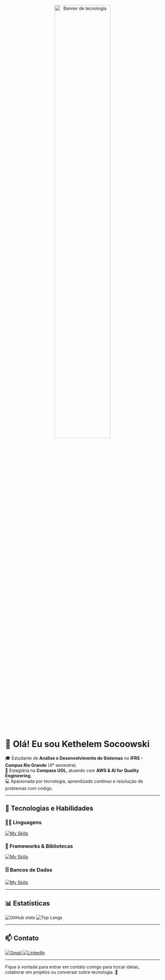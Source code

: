 <!-- Banner alinhado centralizado -->
<div align="center">
  <img src="https://raw.githubusercontent.com/MicaelliMedeiros/micaellimedeiros/master/image/computer-illustration.png" alt="Banner de tecnologia" width="60%"/>
</div>

# 👋 Olá! Eu sou **Kethelem Socoowski**

🎓 Estudante de **Análise e Desenvolvimento de Sistemas** no **IFRS - Campus Rio Grande** (4º semestre).  
💼 Estagiária na **Compass UOL**, atuando com **AWS & AI for Quality Engineering**.  
💻 Apaixonada por tecnologia, aprendizado contínuo e resolução de problemas com código.

---

## 🚀 Tecnologias e Habilidades

### 👨‍💻 Linguagens  
[![My Skills](https://skillicons.dev/icons?i=java,js,python,c,php,html,css)](https://skillicons.dev)

### 🧰 Frameworks & Bibliotecas  
[![My Skills](https://skillicons.dev/icons?i=react)](https://skillicons.dev)

### 🗄️ Bancos de Dados  
[![My Skills](https://skillicons.dev/icons?i=mysql,postgres)](https://skillicons.dev)

---

## 📊 Estatísticas

![GitHub stats](https://github-readme-stats.vercel.app/api?username=Kethelems&show_icons=true&theme=dark)  ![Top Langs](https://github-readme-stats.vercel.app/api/top-langs/?username=Kethelems&layout=compact&theme=dark)

---

## 📫 Contato  

<p align="left">
  <a href="mailto:Kethelemsocoowski@gmail.com" title="Gmail">
    <img src="https://img.shields.io/badge/-Gmail-FF0000?style=flat-square&labelColor=FF0000&logo=gmail&logoColor=white" alt="Gmail"/>
  </a>
  <a href="https://www.linkedin.com/in/kethelem-socoowski-082109363/" title="LinkedIn">
    <img src="https://img.shields.io/badge/-Linkedin-0e76a8?style=flat-square&logo=Linkedin&logoColor=white" alt="LinkedIn"/>
  </a>
</p>

---

<p align="left">
Fique à vontade para entrar em contato comigo para trocar ideias, colaborar em projetos ou conversar sobre tecnologia. 🚀
</p>

